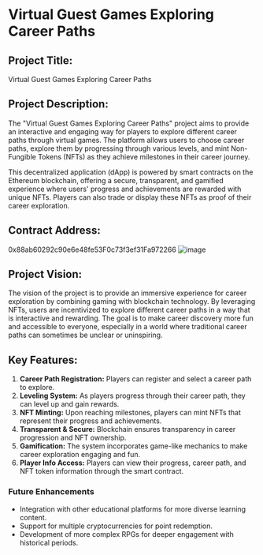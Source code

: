 # Virtual Guest Games Exploring Career Paths

## Project Title:
Virtual Guest Games Exploring Career Paths

## Project Description:
The "Virtual Guest Games Exploring Career Paths" project aims to provide an interactive and engaging way for players to explore different career paths through virtual games. The platform allows users to choose career paths, explore them by progressing through various levels, and mint Non-Fungible Tokens (NFTs) as they achieve milestones in their career journey.

This decentralized application (dApp) is powered by smart contracts on the Ethereum blockchain, offering a secure, transparent, and gamified experience where users' progress and achievements are rewarded with unique NFTs. Players can also trade or display these NFTs as proof of their career exploration.

## Contract Address:
0x88ab60292c90e6e48fe53F0c73f3ef31Fa972266
![image](https://github.com/user-attachments/assets/36ecf162-4780-4164-9ef8-b82e2964829c)


## Project Vision:
The vision of the project is to provide an immersive experience for career exploration by combining gaming with blockchain technology. By leveraging NFTs, users are incentivized to explore different career paths in a way that is interactive and rewarding. The goal is to make career discovery more fun and accessible to everyone, especially in a world where traditional career paths can sometimes be unclear or uninspiring.

## Key Features:
1. **Career Path Registration:** Players can register and select a career path to explore.
2. **Leveling System:** As players progress through their career path, they can level up and gain rewards.
3. **NFT Minting:** Upon reaching milestones, players can mint NFTs that represent their progress and achievements.
4. **Transparent & Secure:** Blockchain ensures transparency in career progression and NFT ownership.
5. **Gamification:** The system incorporates game-like mechanics to make career exploration engaging and fun.
6. **Player Info Access:** Players can view their progress, career path, and NFT token information through the smart contract.

### Future Enhancements

- Integration with other educational platforms for more diverse learning content.
- Support for multiple cryptocurrencies for point redemption.
- Development of more complex RPGs for deeper engagement with historical periods.

